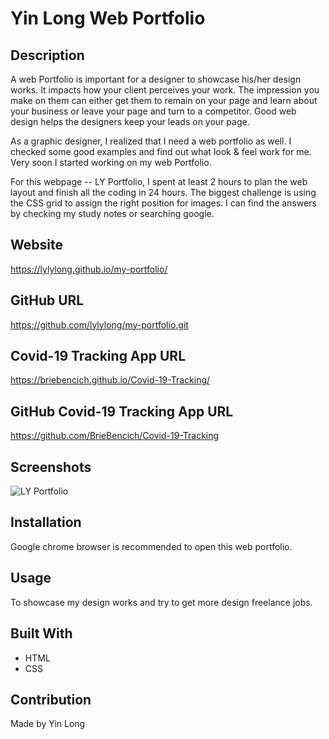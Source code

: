 # Yin Long Web Portfolio

## Description

A web Portfolio is important for a designer to showcase his/her design works. It impacts how your client perceives your work. The impression you make on them can either get them to remain on your page and learn about your business or leave your page and turn to a competitor. Good web design helps the designers keep your leads on your page.

As a graphic designer, I realized that I need a web portfolio as well. I checked some good examples and find out what look & feel work for me. Very soon I started working on my web Portfolio.

For this webpage -- LY Portfolio, I spent at least 2 hours to plan the web layout and finish all the coding in 24 hours. The biggest challenge is using the CSS grid to assign the right position for images. I can find the answers by checking my study notes or searching google.

## Website

https://lylylong.github.io/my-portfolio/

## GitHub URL

https://github.com/lylylong/my-portfolio.git

## Covid-19 Tracking App URL

https://briebencich.github.io/Covid-19-Tracking/

## GitHub Covid-19 Tracking App URL

https://github.com/BrieBencich/Covid-19-Tracking

## Screenshots

![LY Portfolio](https://user-images.githubusercontent.com/70302749/97098043-ffcfca00-164e-11eb-944b-1bce7a504c39.jpg)
​

## Installation

Google chrome browser is recommended to open this web portfolio.
​

## Usage

To showcase my design works and try to get more design freelance jobs.
​

## Built With

- HTML
- CSS
  ​

## Contribution

Made by Yin Long
